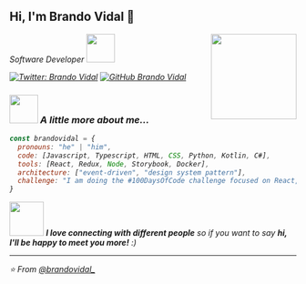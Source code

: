 <h2> Hi, I'm Brando Vidal 👋</h2>
<img align='right' src="https://ik.imagekit.io/demoxd/brandovidal_zjS2IVDjm.jpeg" width="150">
<p><em>Software Developer <img src="https://media.giphy.com/media/mGcNjsfWAjY5AEZNw6/giphy.gif" width="50"></p>

[![Twitter: Brando Vidal](https://img.shields.io/twitter/follow/brandovidal_?label=Follow)](https://bit.ly/brandovidal-twitter)
[![GitHub Brando Vidal](https://img.shields.io/github/followers/brandovidal?label=follow&style=social)](https://bit.ly/brandovidal-github)


### <img src="https://media.giphy.com/media/VgCDAzcKvsR6OM0uWg/giphy.gif" width="50"> A little more about me...  

```javascript
const brandovidal = {
  pronouns: "he" | "him",
  code: [Javascript, Typescript, HTML, CSS, Python, Kotlin, C#],
  tools: [React, Redux, Node, Storybook, Docker],
  architecture: ["event-driven", "design system pattern"],
  challenge: "I am doing the #100DaysOfCode challenge focused on React, Docker and Figma"
}
```

<img src="https://media.giphy.com/media/LnQjpWaON8nhr21vNW/giphy.gif" width="60"> <em><b>I love connecting with different people</b> so if you want to say <b>hi, I'll be happy to meet you more!</b> :)</em>

---

⭐️ From [@brandovidal_](bit.ly/brandovidal-github)
